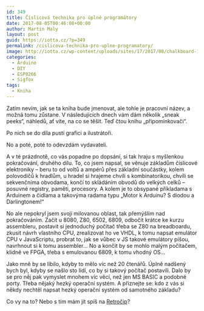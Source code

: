 ```yaml
---
id: 349
title: Číslicová technika pro úplné programátory
date: 2017-08-05T00:46:08+00:00
author: Martin Maly
layout: post
guid: https://iotta.cz/?p=349
permalink: /cislicova-technika-pro-uplne-programatory/
image: http://iotta.cz/wp-content/uploads/sites/17/2017/08/chalkboard-152321_640.png
categories:
  - Arduino
  - DIY
  - ESP8266
  - Sigfox
tags:
  - Kniha
---
```

Zatím nevím, jak se ta kniha bude jmenovat, ale tohle je pracovní název, a možná tomu zůstane. V následujících dnech vám dám několik &#8222;sneak peeks&#8220;, náhledů, ať víte, na co se těšit. Teď čtou knihu &#8222;připomínkovači&#8220;.

Po nich se do díla pustí grafici a ilustrátoři.

No a poté, poté to odevzdám vydavateli.

A v té prázdnotě, co vás popadne po dopsání, si tak hraju s myšlenkou pokračování, druhého dílu. To, co jsem napsal, se věnuje základům číslicové elektroniky &#8211; beru to od voltů a ampérů přes základní součástky, kolem polovodičů k hradlům, u hradel si hrajeme chvíli s kombinatorikou, chvíli se sekvenčníma obvodama, končí to skládáním obvodů do velkých celků &#8211; posuvné registry, paměti, procesory. A kolem je to obsypané příkladama s Arduinem a čidlama a takovýma radama typu &#8222;Motor k Arduinu? S diodou a Darlingtonem!&#8220;

No ale<span class="text_exposed_show"> nepokryl jsem svoji milovanou oblast, tak přemýšlím nad pokračováním. Začít u 8080, Z80, 6502, 6809, odbočit krátce ke kurzu assembleru, postavit si jednoduchý počítač třeba se Z80 na breadboardu, zkusit návrh vlastního CPU, zrealizovat ho ve VHDL, k tomu napsat emulátor CPU v JavaScriptu, probrat to, jak se vůbec v JS takové emulátory píšou, navrhnout si k tomu assembler&#8230; No a končit by se mohlo malým počítačem, klidně ve FPGA, třeba s emulovanou 6809, k tomu vhodný OS&#8230;</span>

Jako mně by se líbilo, kdyby to mělo víc než 20 čtenářů. Úplně nadšený bych byl, kdyby se našlo sto lidí, co by si takový počítač postavili. Dalo by se pro něj pak vymyslet mnohem víc věcí, než jen MS BASIC a podobné porty. Třeba nějaký hezký operační systém. A přiznejte se: kdo z vás si někdy nechtěl napsat hezký operační systém od samotného základu?

Co vy na to? Nebo s tím mám jít spíš na [Retročip](https://retrocip.cz)?